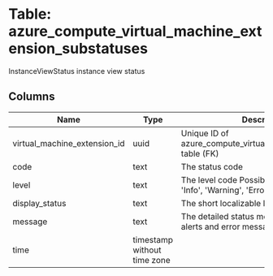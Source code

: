 
# Table: azure_compute_virtual_machine_extension_substatuses
InstanceViewStatus instance view status
## Columns
| Name        | Type           | Description  |
| ------------- | ------------- | -----  |
|virtual_machine_extension_id|uuid|Unique ID of azure_compute_virtual_machine_extensions table (FK)|
|code|text|The status code|
|level|text|The level code Possible values include: 'Info', 'Warning', 'Error'|
|display_status|text|The short localizable label for the status|
|message|text|The detailed status message, including for alerts and error messages|
|time|timestamp without time zone||
